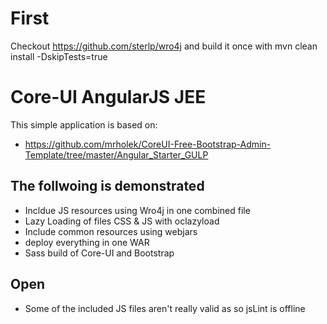 # First

Checkout https://github.com/sterlp/wro4j and build it once with mvn clean install -DskipTests=true

# Core-UI AngularJS JEE

This simple application is based on:
- https://github.com/mrholek/CoreUI-Free-Bootstrap-Admin-Template/tree/master/Angular_Starter_GULP

## The follwoing is demonstrated

- Incldue JS resources using Wro4j in one combined file
- Lazy Loading of files CSS & JS with oclazyload
- Include common resources using webjars
- deploy everything in one WAR
- Sass build of Core-UI and Bootstrap

## Open

- Some of the included JS files aren't really valid as so jsLint is offline